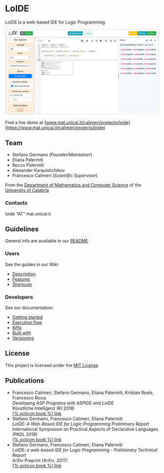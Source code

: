 # LoIDE

LoIDE is a web-based IDE for Logic Programming.

[![LoIDE web GUI](screenshots/screenshot_3-col.png)](https://www.mat.unical.it/calimeri/projects/loide)

Find a live demo at [www.mat.unical.it/calimeri/projects/loide](https://www.mat.unical.it/calimeri/projects/loide)

## Team

- Stefano Germano (_Founder/Maintainer_)
- Eliana Palermiti
- Rocco Palermiti
- Alexander Karaulshchikov
- Francesco Calimeri (_Scientific Supervisor_)

From the [Department of Mathematics and Computer Science](https://www.mat.unical.it) of the [University of Calabria](http://unical.it)

### Contacts

loide "AT" mat.unical.it

## Guidelines

General info are available in our [README](https://github.com/DeMaCS-UNICAL/LoIDE/blob/master/README.md)

### Users

See the guides in our Wiki:

- [Description](https://github.com/DeMaCS-UNICAL/LoIDE/wiki/Layout-Overview)
- [Features](https://github.com/DeMaCS-UNICAL/LoIDE/wiki/Main-Features)
- [Shortcuts](https://github.com/DeMaCS-UNICAL/LoIDE/wiki/Keyboard-Shortcuts)

### Developers

See our documentation:

- [Getting started](https://github.com/DeMaCS-UNICAL/LoIDE/wiki/Getting-Started)
- [Execution flow](https://github.com/DeMaCS-UNICAL/LoIDE/wiki/Execution-flow)
- [APIs](https://github.com/DeMaCS-UNICAL/LoIDE/wiki/API)
- [Built with](https://github.com/DeMaCS-UNICAL/LoIDE/blob/master/README.md#built-with)
- [Versioning](https://github.com/DeMaCS-UNICAL/LoIDE/blob/master/README.md#versioning)

## License

This project is licensed under the [MIT License](LICENSE)

## Publications

- Francesco Calimeri, Stefano Germano, Eliana Palermiti, Kristian Reale, Francesco Ricca  
_Developing ASP Programs with ASPIDE and LoIDE_  
Künstliche Intelligenz (KI 2018)  
[{% octicon book %} link](https://link.springer.com/article/10.1007%2Fs13218-018-0534-z)
- Stefano Germano, Francesco Calimeri, Eliana Palermiti  
_LoIDE: A Web-Based IDE for Logic Programming Preliminary Report_  
International Symposium on Practical Aspects of Declarative Languages (PADL 2018)  
[{% octicon book %} link](https://link.springer.com/chapter/10.1007%2F978-3-319-73305-0_10)
- Stefano Germano, Francesco Calimeri, Eliana Palermiti  
_LoIDE: a web-based IDE for Logic Programming - Preliminary Technical Report_  
ArXiv Preprint (ArXiv, 2017)  
[{% octicon book %} link](https://arxiv.org/abs/1709.05341)
